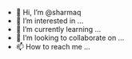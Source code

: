 - 👋 Hi, I’m @sharmaq
- 👀 I’m interested in ...
- 🌱 I’m currently learning ...
- 💞️ I’m looking to collaborate on ...
- 📫 How to reach me ...

<!---
sharmaq/sharmaq is a ✨ special ✨ repository because its `README.md` (this file) appears on your GitHub profile.
You can click the Preview link to take a look at your changes.
--->
